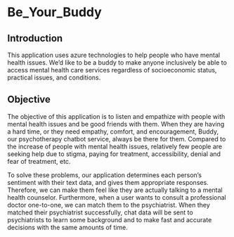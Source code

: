 # Be_Your_Buddy

## Introduction
 
  This application uses azure technologies to help people who have mental health issues. We’d like to be a buddy to make anyone inclusively be able to access mental health care services regardless of socioeconomic status, practical issues, and conditions.
 
 ## Objective
 
 The objective of this application is to listen and empathize with people with mental health issues and be good friends with them. When they are having a hard time, or they need empathy, comfort, and encouragement, Buddy, our psychotherapy chatbot service, always be there for them. 
Compared to the increase of people with mental health issues, relatively few people are seeking help due to stigma, paying for treatment, accessibility, denial and fear of treatment, etc. 

To solve these problems, our application determines each person’s sentiment with their text data, and gives them appropriate responses. Therefore, we can make them feel like they are actually talking to a mental health counselor. 
Furthermore, when a user wants to consult a professional doctor one-to-one, we can match them to the psychiatrist. When they matched their psychiatrist successfully, chat data will be sent to psychiatrists to learn some background and to make fast and accurate decisions with the same amounts of time.
 

